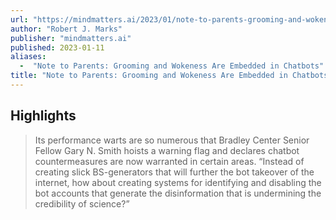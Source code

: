 ```yaml
---
url: "https://mindmatters.ai/2023/01/note-to-parents-grooming-and-wokeness-are-embedded-in-chatbots/"
author: "Robert J. Marks"
publisher: "mindmatters.ai"
published: 2023-01-11
aliases:
  -  "Note to Parents: Grooming and Wokeness Are Embedded in Chatbots"
title: "Note to Parents: Grooming and Wokeness Are Embedded in Chatbots"
---
```


## Highlights
> Its performance warts are so numerous that Bradley Center Senior Fellow Gary N. Smith hoists a warning flag and declares chatbot countermeasures are now warranted in certain areas. “Instead of creating slick BS-generators that will further the bot takeover of the internet, how about creating systems for identifying and disabling the bot accounts that generate the disinformation that is undermining the credibility of science?”

